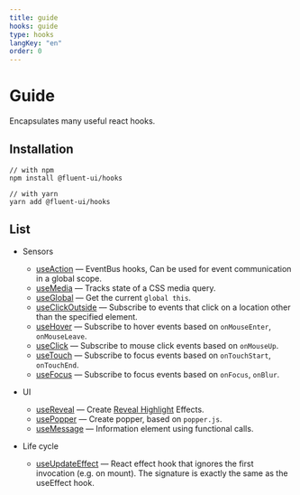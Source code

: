 ```yaml
---
title: guide
hooks: guide
type: hooks
langKey: "en"
order: 0
---
```


# Guide

Encapsulates many useful react hooks.

## Installation

```shell
// with npm
npm install @fluent-ui/hooks

// with yarn
yarn add @fluent-ui/hooks
```

## List

- Sensors
  - [useAction](/hooks/use-action) — EventBus hooks, Can be used for event communication in a global scope.
  - [useMedia](/hooks/use-media) — Tracks state of a CSS media query.
  - [useGlobal](/hooks/use-global) — Get the current `global this`.
  - [useClickOutside](/hooks/use-click-outside) — Subscribe to events that click on a location other than the specified element.
  - [useHover](/hooks/use-hover) — Subscribe to hover events based on `onMouseEnter`, `onMouseLeave`.
  - [useClick](/hooks/use-click) — Subscribe to mouse click events based on `onMouseUp`.
  - [useTouch](/hooks/use-touch) — Subscribe to focus events based on `onTouchStart`, `onTouchEnd`.
  - [useFocus](/hooks/use-focus) — Subscribe to focus events based on `onFocus`, `onBlur`.

- UI
  - [useReveal](/hooks/use-reveal) — Create [Reveal Highlight](https://docs.microsoft.com/en-us/windows/uwp/design/style/reveal) Effects.
  - [usePopper](/hooks/use-popper) — Create popper, based on `popper.js`.
  - [useMessage](/hooks/use-message) — Information element using functional calls.

- Life cycle
  - [useUpdateEffect](/hooks/use-update-effect) — React effect hook that ignores the first invocation (e.g. on mount). The signature is exactly the same as the useEffect hook.
